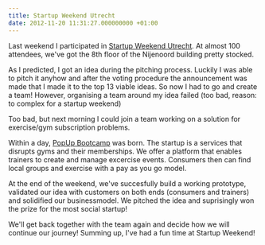 ```yaml
---
title: Startup Weekend Utrecht
date: 2012-11-20 11:31:27.000000000 +01:00
---
```

Last weekend I participated in [Startup Weekend Utrecht](http://utrecht.startupweekend.org). At almost 100 attendees, we've got the 8th floor of the Nijenoord building pretty stocked.

As I predicted, I got an idea during the pitching process. Luckily I was able to pitch it anyhow and after the voting procedure the announcement was made that I made it to the top 13 viable ideas. So now I had to go and create a team! However, organising a team around my idea failed (too bad, reason: to complex for a startup weekend)

Too bad, but next morning I could join a team working on a solution for exercise/gym subscription problems.

Within a day, [PopUp Bootcamp](http://popupbootcamp.co) was born. The startup is a services that disrupts gyms and their memberships. We offer a platform that enables trainers to create and manage excercise events. Consumers then can find local groups and exercise with a pay as you go model.

At the end of the weekend, we've succesfully build a working prototype, validated our idea with customers on both ends (consumers and trainers) and solidified our businessmodel. We pitched the idea and suprisingly won the prize for the most social startup!

We'll get back together with the team again and decide how we will continue our journey! Summing up, I've had a fun time at Startup Weekend!